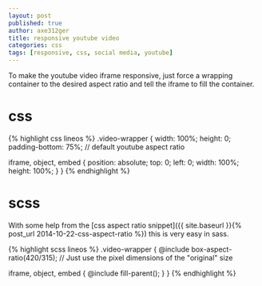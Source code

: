 ```yaml
---
layout: post
published: true
author: axe312ger
title: responsive youtube video
categories: css
tags: [responsive, css, social media, youtube]
---
```


To make the youtube video iframe responsive, just force a wrapping container to the desired aspect ratio and tell the iframe to fill the container.

# css
{% highlight css lineos %}
.video-wrapper {
  width: 100%;
  height: 0;
  padding-bottom: 75%; // default youtube aspect ratio

  iframe,
  object,
  embed {
    position: absolute;
    top: 0;
    left: 0;
    width: 100%;
    height: 100%;
  }
}
{% endhighlight %}

# scss

With some help from the [css aspect ratio snippet]({{ site.baseurl }}{% post_url 2014-10-22-css-aspect-ratio %}) this is very easy in sass.

{% highlight scss lineos %}
.video-wrapper {
  @include box-aspect-ratio(420/315); // Just use the pixel dimensions of the "original" size

  iframe,
  object,
  embed {
    @include fill-parent();
  }
}
{% endhighlight %}

